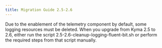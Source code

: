 ```yaml
---
title: Migration Guide 2.5-2.6
---
```


Due to the enablement of the telemetry component by default, some logging resources must be deleted. When you upgrade from Kyma 2.5 to 2.6, either run the script 2.5-2.6-cleanup-logging-fluent-bit.sh or perform the required steps from that script manually.
